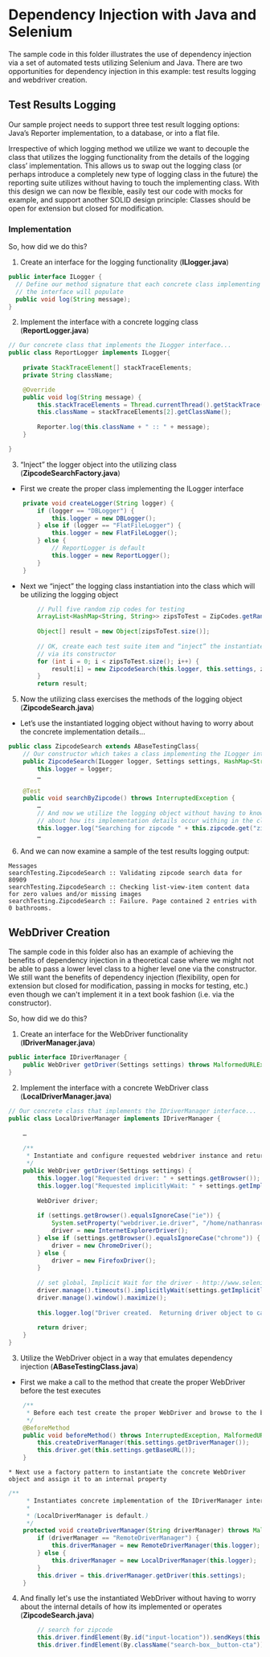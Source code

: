 # Dependency Injection with Java and Selenium

The sample code in this folder illustrates the use of dependency injection via a set of automated tests utilizing Selenium and Java.  There are two opportunities for dependency injection in this example:  test results logging and webdriver creation.

## Test Results Logging
Our sample project needs to support three test result logging options: Java’s Reporter implementation, to a database, or into a flat file.

Irrespective of which logging method we utilize we want to decouple the class that utilizes the logging functionality from the details of the logging class’ implementation.  This allows us to swap out the logging class (or perhaps introduce a completely new type of logging class in the future) the reporting suite utilizes without having to touch the implementing class.  With this design we can now be flexible, easily test our code with mocks for example, and support another SOLID design principle:  Classes should be open for extension but closed for modification.

### Implementation
So, how did we do this?

1) Create an interface for the logging functionality (**ILlogger.java**)
```java
public interface ILogger {
  // Define our method signature that each concrete class implementing
  // the interface will populate
  public void log(String message);
}
```

2) Implement the interface with a concrete logging class (**ReportLogger.java**)
```java
// Our concrete class that implements the ILogger interface...
public class ReportLogger implements ILogger{
	
	private StackTraceElement[] stackTraceElements;
	private String className;

	@Override
	public void log(String message) {
		this.stackTraceElements = Thread.currentThread().getStackTrace();
		this.className = stackTraceElements[2].getClassName();
		
		Reporter.log(this.className + " :: " + message);	
	}

}
```

3) “Inject” the logger object into the utilizing class (**ZipcodeSearchFactory.java**)
  * First we create the proper class implementing the ILogger interface
```java
	private void createLogger(String logger) {
		if (logger == "DBLogger") {
			this.logger = new DBLogger();
		} else if (logger == "FlatFileLogger") {
			this.logger = new FlatFileLogger();
		} else {
			// ReportLogger is default
			this.logger = new ReportLogger();
		}
	}
```

  * Next we “inject” the logging class instantiation into the class which will be utilizing the logging object
```java
		// Pull five random zip codes for testing
		ArrayList<HashMap<String, String>> zipsToTest = ZipCodes.getRandomZipcodes(5);
			
		Object[] result = new Object[zipsToTest.size()];
		
		// OK, create each test suite item and “inject” the instantiated logging object into it
		// via its constructor
		for (int i = 0; i < zipsToTest.size(); i++) {
			result[i] = new ZipcodeSearch(this.logger, this.settings, zipsToTest.get(i));
        }
		return result;
```

5) Now the utilizing class exercises the methods of the logging object (**ZipcodeSearch.java**)
  * Let’s use the instantiated logging object without having to worry about the concrete implementation details…
```java
public class ZipcodeSearch extends ABaseTestingClass{
	// Our constructor which takes a class implementing the ILogger interface
	public ZipcodeSearch(ILogger logger, Settings settings, HashMap<String, String> zipcode) {
		this.logger = logger;
		…
```

```java
	@Test
	public void searchByZipcode() throws InterruptedException {
		…
		// And now we utilize the logging object without having to know or worry
		// about how its implementation details occur withing in the class itself
		this.logger.log("Searching for zipcode " + this.zipcode.get("zip"));
		…
```

6) And we can now examine a sample of the test results logging output:
```
Messages
searchTesting.ZipcodeSearch :: Validating zipcode search data for 80909
searchTesting.ZipcodeSearch :: Checking list-view-item content data for zero values and/or missing images
searchTesting.ZipcodeSearch :: Failure. Page contained 2 entries with 0 bathrooms.
```

## WebDriver Creation

The sample code in this folder also has an example of achieving the benefits of dependency injection in a theoretical case where we might not be able to pass a lower level class to a higher level one via the constructor.  We still want the benefits of dependency injection (flexibility, open for extension but closed for modification, passing in mocks for testing, etc.) even though we can't implement it in a text book fashion (i.e. via the constructor).

So, how did we do this?

1) Create an interface for the WebDriver functionality (**IDriverManager.java**)
```java
public interface IDriverManager {
	public WebDriver getDriver(Settings settings) throws MalformedURLException;
}
```

2) Implement the interface with a concrete WebDriver class (**LocalDriverManager.java**)
```java
// Our concrete class that implements the IDriverManager interface...
public class LocalDriverManager implements IDriverManager {
	
	…
	
	/**
	 * Instantiate and configure requested webdriver instance and return to caller
	 */
	public WebDriver getDriver(Settings settings) {
		this.logger.log("Requested driver: " + settings.getBrowser());
		this.logger.log("Requested implicitlyWait: " + settings.getImplicitlyWait().toString());
		
		WebDriver driver;
		
		if (settings.getBrowser().equalsIgnoreCase("ie")) {
			System.setProperty("webdriver.ie.driver", "/home/nathanrasch/ie-driver/IEDriverServer.exe");
			driver = new InternetExplorerDriver();
		} else if (settings.getBrowser().equalsIgnoreCase("chrome")) {
			driver = new ChromeDriver();
		} else {
			driver = new FirefoxDriver();
		}
		
		// set global, Implicit Wait for the driver - http://www.seleniumhq.org/docs/04_webdriver_advanced.jsp#implicit-waits
		driver.manage().timeouts().implicitlyWait(settings.getImplicitlyWait(), TimeUnit.SECONDS);
		driver.manage().window().maximize();
		
		this.logger.log("Driver created.  Returning driver object to calling entity.");
		
		return driver;
	}
}
```

3) Utilize the WebDriver object in a way that emulates dependency injection (**ABaseTestingClass.java**)
  * First we make a call to the method that create the proper WebDriver before the test executes
```java
	/**
	 * Before each test create the proper WebDriver and browse to the base testing URL 
	 */
	@BeforeMethod
	public void beforeMethod() throws InterruptedException, MalformedURLException {
		this.createDriverManager(this.settings.getDriverManager());
		this.driver.get(this.settings.getBaseURL());
	}
```

	* Next use a factory pattern to instantiate the concrete WebDriver object and assign it to an internal property
```java
/**
	 * Instantiates concrete implementation of the IDriverManager interface.
	 * 
	 * (LocalDriverManager is default.)
	 */
	protected void createDriverManager(String driverManager) throws MalformedURLException {
		if (driverManager == "RemoteDriverManager") {
			this.driverManager = new RemoteDriverManager(this.logger);
		} else {
			this.driverManager = new LocalDriverManager(this.logger);
		}
		this.driver = this.driverManager.getDriver(this.settings);
	}
```

4) And finally let's use the instantiated WebDriver without having to worry about the internal details of how its implemented or operates (**ZipcodeSearch.java**)
```java
		// search for zipcode
		this.driver.findElement(By.id("input-location")).sendKeys(this.zipcode.get("zip"));
		this.driver.findElement(By.className("search-box__button-cta")).click();
```
